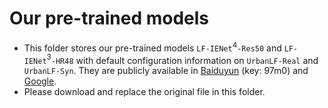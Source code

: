 # Our pre-trained models

- This folder stores our pre-trained models  `LF-IENet`$^{4}$`-Res50` and  `LF-IENet`$^{3}$`-HR48` with default configuration information on `UrbanLF-Real` and `UrbanLF-Syn`. They are publicly available in [Baiduyun](https://pan.baidu.com/s/1izq2Y4FMSHP7B8zkRmuEJA?pwd=97m0) (key: 97m0) and [Google](https://drive.google.com/drive/folders/1qne_a7nxVAMq2qGGrjeF_CM8PnFXbHI-?usp=share_link).
- Please download and replace the original file in this folder.

